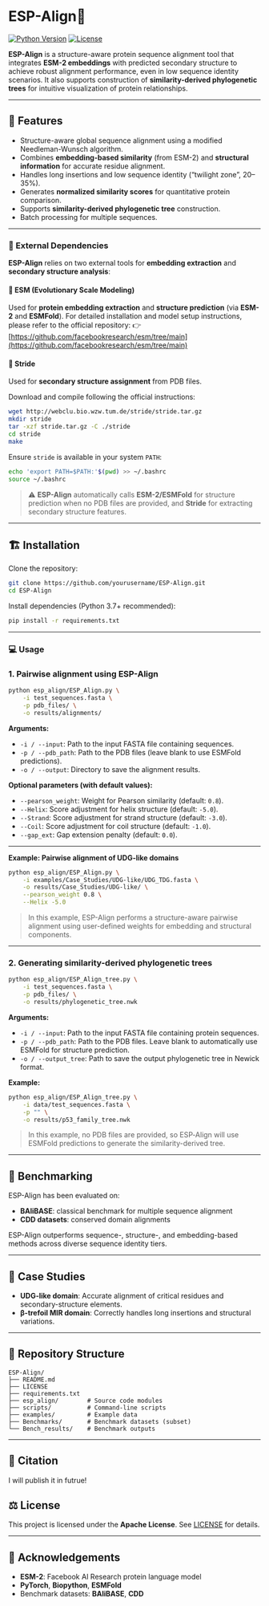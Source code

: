 # ESP-Align🧬

[![Python Version](https://img.shields.io/badge/python-3.7%2B-blue.svg)]()
[![License](https://img.shields.io/badge/License-Apache_2.0-blue.svg)](https://github.com/Sasas-Lss/ESP-Align/blob/main/LICENSE)


**ESP-Align** is a structure-aware protein sequence alignment tool that integrates **ESM-2 embeddings** with predicted secondary structure to achieve robust alignment performance, even in low sequence identity scenarios. It also supports construction of **similarity-derived phylogenetic trees** for intuitive visualization of protein relationships.

---

## 📌 Features

- Structure-aware global sequence alignment using a modified Needleman-Wunsch algorithm.
- Combines **embedding-based similarity** (from ESM-2) and **structural information** for accurate residue alignment.
- Handles long insertions and low sequence identity (“twilight zone”, 20–35%).
- Generates **normalized similarity scores** for quantitative protein comparison.
- Supports **similarity-derived phylogenetic tree** construction.
- Batch processing for multiple sequences.

---

### 🔧 External Dependencies

**ESP-Align** relies on two external tools for **embedding extraction** and **secondary structure analysis**:


#### 🧠 ESM (Evolutionary Scale Modeling)

Used for **protein embedding extraction** and **structure prediction** (via **ESM-2** and **ESMFold**).
For detailed installation and model setup instructions, please refer to the official repository:
👉 [https://github.com/facebookresearch/esm/tree/main](https://github.com/facebookresearch/esm/tree/main)


#### 🧩 Stride

Used for **secondary structure assignment** from PDB files.

Download and compile following the official instructions:

```bash
wget http://webclu.bio.wzw.tum.de/stride/stride.tar.gz
mkdir stride
tar -xzf stride.tar.gz -C ./stride
cd stride
make
```

Ensure `stride` is available in your system `PATH`:

```bash
echo 'export PATH=$PATH:'$(pwd) >> ~/.bashrc
source ~/.bashrc
```

> ⚠️ **ESP-Align** automatically calls **ESM-2/ESMFold** for structure prediction when no PDB files are provided, and **Stride** for extracting secondary structure features.

---

## 🏗️ Installation

Clone the repository:

```bash
git clone https://github.com/yourusername/ESP-Align.git
cd ESP-Align
````

Install dependencies (Python 3.7+ recommended):

```bash
pip install -r requirements.txt
```

---

### 💻 Usage

### 1. Pairwise alignment using ESP-Align

```bash
python esp_align/ESP_Align.py \
    -i test_sequences.fasta \
    -p pdb_files/ \
    -o results/alignments/
```

**Arguments:**

* `-i / --input`: Path to the input FASTA file containing sequences.
* `-p / --pdb_path`: Path to the PDB files (leave blank to use ESMFold predictions).
* `-o / --output`: Directory to save the alignment results.

**Optional parameters (with default values):**

* `--pearson_weight`: Weight for Pearson similarity (default: `0.8`).
* `--Helix`: Score adjustment for helix structure (default: `-5.0`).
* `--Strand`: Score adjustment for strand structure (default: `-3.0`).
* `--Coil`: Score adjustment for coil structure (default: `-1.0`).
* `--gap_ext`: Gap extension penalty (default: `0.0`).

---

**Example: Pairwise alignment of UDG-like domains**

```bash
python esp_align/ESP_Align.py \
    -i examples/Case_Studies/UDG-like/UDG_TDG.fasta \
    -o results/Case_Studies/UDG-like/ \
    --pearson_weight 0.8 \
    --Helix -5.0 
```

> In this example, ESP-Align performs a structure-aware pairwise alignment using user-defined weights for embedding and structural components.

---

### 2. Generating similarity-derived phylogenetic trees

```bash
python esp_align/ESP_Align_tree.py \
    -i test_sequences.fasta \
    -p pdb_files/ \
    -o results/phylogenetic_tree.nwk
```

**Arguments:**

* `-i / --input`: Path to the input FASTA file containing protein sequences.
* `-p / --pdb_path`: Path to the PDB files. Leave blank to automatically use ESMFold for structure prediction.
* `-o / --output_tree`: Path to save the output phylogenetic tree in Newick format.

**Example:**

```bash
python esp_align/ESP_Align_tree.py \
    -i data/test_sequences.fasta \
    -p "" \
    -o results/p53_family_tree.nwk
```

> In this example, no PDB files are provided, so ESP‑Align will use ESMFold predictions to generate the similarity-derived tree.

---

## 🧪 Benchmarking

ESP-Align has been evaluated on:

* **BAliBASE**: classical benchmark for multiple sequence alignment
* **CDD datasets**: conserved domain alignments

ESP-Align outperforms sequence-, structure-, and embedding-based methods across diverse sequence identity tiers.

---

## 🧩 Case Studies

* **UDG-like domain**: Accurate alignment of critical residues and secondary-structure elements.
* **β-trefoil MIR domain**: Correctly handles long insertions and structural variations.

---

## 📂 Repository Structure

```
ESP-Align/
├── README.md
├── LICENSE
├── requirements.txt
├── esp_align/        # Source code modules
├── scripts/          # Command-line scripts
├── examples/         # Example data
├── Benchmarks/       # Benchmark datasets (subset)
└── Bench_results/    # Benchmark outputs
```

---

## 📄 Citation

I will publish it in futrue!

## ⚖️ License

This project is licensed under the **Apache License**. See [LICENSE](https://github.com/Sasas-Lss/ESP-Align/blob/main/LICENSE) for details.

---

## 📌 Acknowledgements

* **ESM-2**: Facebook AI Research protein language model
* **PyTorch**, **Biopython**, **ESMFold**
* Benchmark datasets: **BAliBASE**, **CDD**
